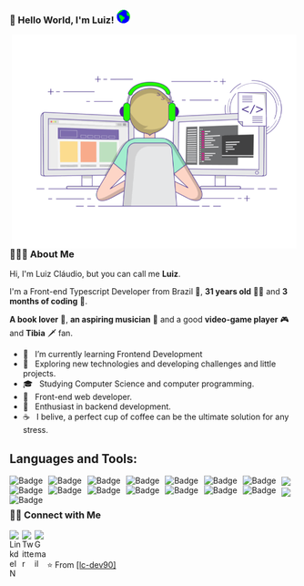 ### 👋 Hello World, I'm Luiz!  <img src="https://raw.githubusercontent.com/lc-dev90/Frontend-Mentor/master/Earth.gif" width="24px">

<img align="right" alt="GIF" src="https://raw.githubusercontent.com/lc-dev90/Frontend-Mentor/master/gif3.gif" width="500"/>

<h3> 👨🏻‍💻 About Me </h3>

Hi, I'm Luiz Cláudio, but you can call me **Luiz**. 

I'm a Front-end Typescript Developer from Brazil 💚, **31 years old** 👶🏻 and **3 months of coding** 🧐. 

**A book lover** 📕, **an aspiring musician** 🎸 and a good **video-game player** 🎮 and **Tibia** 🗡 fan. 

- 🔭 &nbsp; I’m currently learning Frontend Development
- 🤔 &nbsp; Exploring new technologies and developing challenges and little projects.
- 🎓 &nbsp; Studying Computer Science and computer programming.
- 💼 &nbsp; Front-end web developer.
- 🌱 &nbsp; Enthusiast in backend development.
- ☕ &nbsp; I belive, a perfect cup of coffee can be the ultimate solution for any stress. 




## Languages and Tools:

<img
  alt="Badge"
  style="float: left; margin-right: 10px"
  src="https://img.shields.io/badge/html5%20-%23E34F26.svg?&style=for-the-badge&logo=html5&logoColor=white"
/>
<img
  alt="Badge"
  style="float: left; margin-right: 10px"
  src="https://img.shields.io/badge/css3%20-%231572B6.svg?&style=for-the-badge&logo=css3&logoColor=white"
/>
<img
  alt="Badge"
  style="float: left; margin-right: 10px"
  src="https://img.shields.io/badge/Tailwind_CSS-38B2AC?style=for-the-badge&logo=tailwind-css&logoColor=white"
/>
<img
  alt="Badge"
  style="float: left; margin-right: 10px"
  src="https://img.shields.io/badge/bootstrap%20-%23563D7C.svg?&style=for-the-badge&logo=bootstrap&logoColor=white"
/>
<img
  alt="Badge"
  style="float: left; margin-right: 10px"
  src="https://img.shields.io/badge/Material--UI-0081CB?style=for-the-badge&logo=material-ui&logoColor=white"
/>
<img
  alt="Badge"
  style="float: left; margin-right: 10px"
  src="https://img.shields.io/badge/javascript%20-%23323330.svg?&style=for-the-badge&logo=javascript&logoColor=%23F7DF1E"
/>
<img
  alt="Badge"
  style="float: left; margin-right: 10px"
  src="https://img.shields.io/badge/TypeScript-007ACC?style=for-the-badge&logo=typescript&logoColor=white"
/>
<img
  alt="Badge"
  style="float: left; margin-right: 10px"
  src="https://img.shields.io/badge/react%20-%2320232a.svg?&style=for-the-badge&logo=react&logoColor=%2361DAFB"
/>
<img
  alt="Badge"
  style="float: left; margin-right: 10px"
  src="https://img.shields.io/badge/React_Router-CA4245?style=for-the-badge&logo=react-router&logoColor=white"
/>
<img
  alt="Badge"
  style="float: left; margin-right: 10px"
  src="https://img.shields.io/badge/Redux-593D88?style=for-the-badge&logo=redux&logoColor=white"
/>
<img
  alt="Badge"
  style="float: left; margin-right: 10px"
  src="https://img.shields.io/badge/node.js%20-%2343853D.svg?&style=for-the-badge&logo=node.js&logoColor=white"
/>
<img
  alt="Badge"
  style="float: left; margin-right: 10px"
  src="https://img.shields.io/badge/MongoDB-%234ea94b.svg?&style=for-the-badge&logo=mongodb&logoColor=white"
/>
<img
  alt="Badge"
  style="float: left; margin-right: 10px"
  src="https://img.shields.io/badge/git%20-%23F05033.svg?&style=for-the-badge&logo=git&logoColor=white"
/>
<img
  alt="Badge"
  style="float: left; margin-right: 10px"
  src="https://img.shields.io/badge/React_Native-20232A?style=for-the-badge&logo=react&logoColor=61DAFB"
/>
<img
  alt="Badge"
  style="float: left; margin-right: 10px"
  src="https://img.shields.io/badge/gimp-5C5543?style=for-the-badge&logo=gimp&logoColor=white"
/>




<a href="https://github.com/anuraghazra/github-readme-stats">
  <img align="center" src="https://github-readme-stats.vercel.app/api?username=lc-dev90&hide=stars,issues&count_private=true&show_icons=true"/>
</a>
<a href="https://github.com/anuraghazra/github-readme-stats">
  <img align="center" src="https://github-readme-stats.vercel.app/api/top-langs/?username=lc-dev90&layout=compact" />
</a>



<h3> 🤝🏻 Connect with Me </h3>

<a target="_blank" href="https://www.linkedin.com/in/luiz-danella-271226213/">
  <img align="left" alt="LinkdeIN" width="22px" src="https://cdn.jsdelivr.net/npm/simple-icons@v3/icons/linkedin.svg" />
</a>
<a target="_blank" href="https://twitter.com/luizCLopes90">
  <img align="left" alt="Twitter" width="22px" src="https://cdn.jsdelivr.net/npm/simple-icons@v3/icons/twitter.svg" />
</a>
<a target="_blank" href="mailto:lc.danella.dev@gmail.com">
  <img align="left" alt="Gmail" width="22px" src="https://cdn.jsdelivr.net/npm/simple-icons@v3/icons/gmail.svg" />
</a>

<br>
<br>
<br>
⭐️ From <a href="https://github.com/lc-dev90" >[lc-dev90]</a> 
